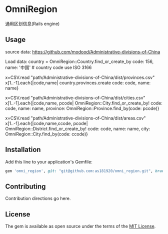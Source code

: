 # OmniRegion
通用区划信息(Rails engine)

## Usage
source data: https://github.com/modood/Administrative-divisions-of-China

Load data:
country = OmniRegion::Country.find_or_create_by code: 156, name: '中国' # country code use ISO 3166

x=CSV.read "path/Administrative-divisions-of-China/dist/provinces.csv" 
x[1..-1].each{|code,name| country.provinces.create code: code, name: name}

x=CSV.read "path/Administrative-divisions-of-China/dist/cities.csv"
x[1..-1].each{|code,name, pcode| OmniRegion::City.find_or_create_by! code: code, name: name, province: OmniRegion::Province.find_by(code: pcode)}

x=CSV.read "path/Administrative-divisions-of-China/dist/areas.csv"
x[1..-1].each{|code,name,ccode, pcode| OmniRegion::District.find_or_create_by! code: code, name: name, city: OmniRegion::City.find_by(code: ccode)}

## Installation
Add this line to your application's Gemfile:

```ruby
gem 'omni_region', git: "git@github.com:as181920/omni_region.git", branch: "master"
```

## Contributing
Contribution directions go here.

## License
The gem is available as open source under the terms of the [MIT License](https://opensource.org/licenses/MIT).

